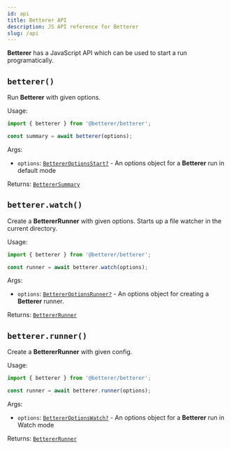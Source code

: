 ```yaml
---
id: api
title: Betterer API
description: JS API reference for Betterer
slug: /api
---
```


**Betterer** has a JavaScript API which can be used to start a run programatically.

## `betterer()`

Run **Betterer** with given options.

Usage:

```typescript
import { betterer } from '@betterer/betterer';

const summary = await betterer(options);
```

Args:

- `options`: [`BettererOptionsStart?`](./config#bettereroptionsstart) - An options object for a **Betterer** run in default mode

Returns: [`BettererSummary`](./context#betterersummary)

## `betterer.watch()`

Create a **BettererRunner** with given options. Starts up a file watcher in the current directory.

Usage:

```typescript
import { betterer } from '@betterer/betterer';

const runner = await betterer.watch(options);
```

Args:

- `options`: [`BettererOptionsRunner?`](./config#bettereroptionsrunner) - An options object for creating a **Betterer** runner.

Returns: [`BettererRunner`](./runner#bettererrunner)

## `betterer.runner()`

Create a **BettererRunner** with given config.

Usage:

```typescript
import { betterer } from '@betterer/betterer';

const runner = await betterer.runner(options);
```

Args:

- `options`: [`BettererOptionsWatch?`](./config#bettereroptionswatch) - An options object for a **Betterer** run in Watch mode

Returns: [`BettererRunner`](./runner#bettererrunner)
